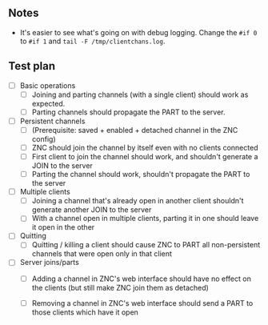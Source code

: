 ## Notes

- It's easier to see what's going on with debug logging.
  Change the `#if 0` to `#if 1` and `tail -F /tmp/clientchans.log`.

## Test plan

- [ ] Basic operations
  - [ ] Joining and parting channels (with a single client) should work as expected.
  - [ ] Parting channels should propagate the PART to the server.
- [ ] Persistent channels
  - [ ] (Prerequisite: saved + enabled + detached channel in the ZNC config)
  - [ ] ZNC should join the channel by itself even with no clients connected
  - [ ] First client to join the channel should work, and shouldn't generate a JOIN to the server
  - [ ] Parting the channel should work, shouldn't propagate the PART to the server
- [ ] Multiple clients
  - [ ] Joining a channel that's already open in another client shouldn't generate another JOIN to the server
  - [ ] With a channel open in multiple clients, parting it in one should leave it open in the other
- [ ] Quitting
  - [ ] Quitting / killing a client should cause ZNC to PART all non-persistent channels that were open only in that client
- [ ] Server joins/parts
  - [ ] Adding a channel in ZNC's web interface should have no effect on the clients (but still make ZNC join them as detached)
  - [ ] Removing a channel in ZNC's web interface should send a PART to those clients which have it open

